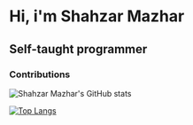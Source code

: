 
# Hi, i'm Shahzar Mazhar
## Self-taught programmer
### Contributions
 
 ![Shahzar Mazhar's GitHub stats](https://github-readme-stats.vercel.app/api?username=shahzarmazhar&show_icons=true&theme=react)

[![Top Langs](https://github-readme-stats.vercel.app/api/top-langs/?username=shahzarmazhar&layout=compact&theme=react&langs_count=10)](https://github.com/ShahzarMazhar?tab=repositories)

<!-- <a href="https://github.com/ShahzarMazhar">
  <img align="center" src="https://github-readme-stats.vercel.app/api/pin/?username=ShahzarMazhar&repo=glossy-calculator" />
</a> -->
